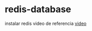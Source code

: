 # redis-database
instalar redis video de referencia
[video](https://www.youtube.com/watch?v=lwcikOT97lc&list=PLCTD_CpMeEKRjdM94onQPs3qTISaPkmxa&index=2)
